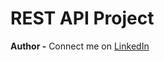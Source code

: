 # REST API Project

**Author -** Connect me on [LinkedIn](https://www.linkedin.com/in/sagarkhati/)




